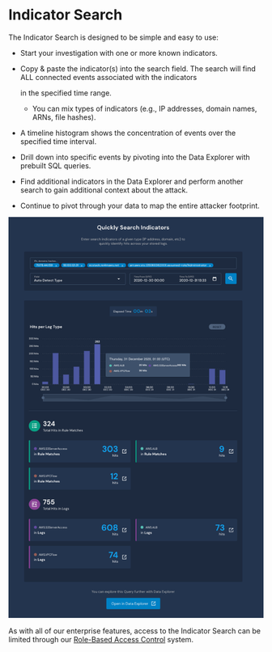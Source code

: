 # Indicator Search

The Indicator Search is designed to be simple and easy to use:

* Start your investigation with one or more known indicators.
* Copy & paste the indicator\(s\) into the search field. The search will find ALL connected events associated with the indicators

  in the specified time range.

  * You can mix types of indicators \(e.g., IP addresses, domain names, ARNs, file hashes\).

* A timeline histogram shows the concentration of events over the specified time interval.
* Drill down into specific events by pivoting into the Data Explorer with prebuilt SQL queries.
* Find additional indicators in the Data Explorer and perform another search to gain additional context about the attack.
* Continue to pivot through your data to map the entire attacker footprint.

![Indicator Search](../.gitbook/assets/indicator-search%20%285%29.png)

As with all of our enterprise features, access to the Indicator Search can be limited through our [Role-Based Access Control](../system-configuration/rbac.md) system.

